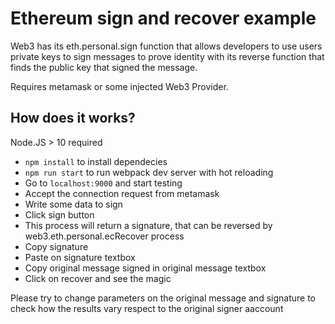 # Ethereum sign and recover example


Web3 has its eth.personal.sign function that allows developers to use users private keys to sign messages to prove identity with its reverse function that finds the public key that signed the message.

Requires metamask or some injected Web3 Provider.

## How does it works?

Node.JS > 10 required

* `npm install` to install dependecies
* `npm run start` to run webpack dev server with hot reloading
* Go to `localhost:9000` and start testing
* Accept the connection request from metamask
* Write some data to sign
* Click sign button
* This process will return a signature, that can be reversed by web3.eth.personal.ecRecover process
* Copy signature
* Paste on signature textbox
* Copy original message signed in original message textbox
* Click on recover and see the magic

Please try to change parameters on the original message and signature to check how the results vary respect to the original signer aaccount
